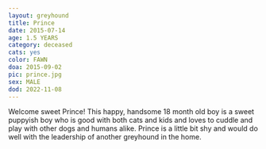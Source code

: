 ```yaml
---
layout: greyhound
title: Prince
date: 2015-07-14
age: 1.5 YEARS
category: deceased
cats: yes
color: FAWN
doa: 2015-09-02
pic: prince.jpg
sex: MALE
dod: 2022-11-08
---
```


Welcome sweet Prince! This happy, handsome 18 month old boy is a sweet puppyish boy who is good with both cats and kids and loves to cuddle and play with other dogs and humans alike. Prince is a little bit shy and would do well with the leadership of another greyhound in the home. 
